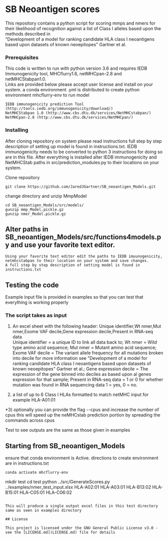 # SB Neoantigen scores

This repository contains a python script for scoring mmps and nmers for their likelihood of recognition against a list of Class I alleles based upon the methods described in  
"Development of a model for ranking candidate HLA class I neoantigens based upon datasets of known neoepitopes" Gartner et al.

### Prerequisites

This code is written to run with python version 3.6 and requires IEDB Immunogenicity tool, MHCflurry1.6, netMHCpan-2.8 and netMHCStabpan1.0.  
Links are provided below please accept user license and install on your system.
a conda environment .yml is distributed to create python environment mhcflurry-env to run model 

```
IEDB immunogenicity prediction Tool (http://tools.iedb.org/immunogenicity/download/)
NetMHCStabpan 1.0 (http://www.cbs.dtu.dk/services/NetMHCstabpan/)
NetMHCpan-2.8 (http://www.cbs.dtu.dk/services/NetMHCpan/)

```

### Installing

After cloning repository on system please read instructions full step by step description of setting up model is found in instructions.txt. 
IEDB immunogenicity needs to be converted to python 3 instructions for doing so are in this file. 
After everything is installed alter IEDB immunogenicity and  NetMHCStab paths in src/prediction_modules.py to their locations on your system.


Clone repository

```
git clone https://github.com/JaredJGartner/SB_neoantigen_Models.git
```

change directory and unzip MmpModel

```
cd SB_neoantigen_Models/src/models/
gunzip mmp_Model.pickle.gz
gunzip nmer_Model.pickle.gz
```

## Alter paths in SB_neoantigen_Models/src/functions4models.py and use your favorite text editor.

```
Using your favorite text editor edit the paths to IEDB imuunogenicity, netmhcstabpan to their location on your system and save changes.
A full step by step description of setting model is found in instructions.txt

```


## Testing the code

Example input file is provided in examples so that you can test that everything is working properly

### The script takes as input 

1) An excel sheet with the following header:
    Unique identifier,Wt nmer,Mut nmer,Exome VAF decile,Gene expression decile,Present in RNA-seq data  
Unique identifier = a unique ID to link all data back to; Wt nmer = Wild type amino acid sequence; Mut nmer = Mutant amino acid sequence; Exome VAF decile = The variant allele frequency for all mutations broken into decile for more information see "Development of a model for ranking candidate HLA class I neoantigens based upon datasets of known neoepitopes" Gartner et al.; Gene expression decile = The expression of the gene binned into deciles as based upon al genes expression for that sample; Present in RNA-seq data = 1 or 0  for whether mutation was found in RNA sequencing data 1 = yes, 0 = no.

2) a list of up to 6 Class I HLAs formatted to match netMHC input for example HLA-A01:01
 
*3) optionally you can provide the flag --cpus and increase the number of cpus this will speed up the neMHCstab prediction portion by spreading the commands across cpus

Test to see outputs are the same as those given in examples


## Starting from SB_neoantigen_Models 

ensure that conda environment is Active. directions to create environment are in instructions.txt
```
conda activate mhcflurry-env
```
mkdir test
cd test
python ../src/GenerateScores.py ../examples/nmer_test_input.xlsx HLA-A02:01 HLA-A03:01 HLA-B13:02 HLA-B15:01 HLA-C05:01 HLA-C06:02
```

This will produce a single output excel files in this test directory same as seen in examples directory

## License

This project is licensed under the GNU General Public License v3.0 - see the [LICENSE.md](LICENSE.md) file for details